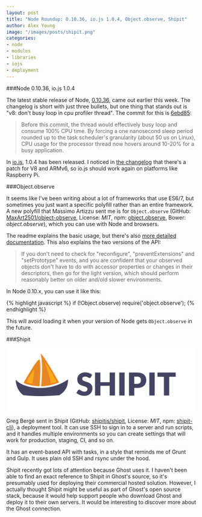 ```yaml
---
layout: post
title: "Node Roundup: 0.10.36, io.js 1.0.4, Object.observe, Shipit"
author: Alex Young
image: "/images/posts/shipit.png"
categories:
- node
- modules
- libraries
- iojs
- deployment
---
```


###Node 0.10.36, io.js 1.0.4

The latest stable release of Node, [0.10.36](http://blog.nodejs.org/2015/01/26/node-v0-10-36-stable/), came out earlier this week.  The changelog is short with just three bullets, but one thing that stands out is "v8: don't busy loop in cpu profiler thread".  The commit for this is [6ebd85](https://github.com/joyent/node/commit/6ebd85e10535dfaa9181842fe73834e51d4d3e6c):

> Before this commit, the thread would effectively busy loop and consume
> 100% CPU time.  By forcing a one nanosecond sleep period rounded up to
> the task scheduler's granularity (about 50 us on Linux), CPU usage for
> the processor thread now hovers around 10-20% for a busy application.

In [io.js](https://iojs.org/), 1.0.4 has been released.  I noticed in [the changelog](https://github.com/iojs/io.js/blob/v1.x/CHANGELOG.md) that there's a patch for V8 and ARMv6, so io.js should work again on platforms like Raspberry Pi.

###Object.observe

It seems like I've been writing about a lot of frameworks that use ES6/7, but sometimes you just want a specific polyfill rather than an entire framework.  A new polyfill that Massimo Artizzu sent me is for `Object.observe` (GitHub: [MaxArt2501/object-observe](https://github.com/MaxArt2501/object-observe), License: _MIT_, npm: [object.observe](https://www.npmjs.com/package/object.observe), Bower: _object.observe_), which you can use with Node and browsers.

The readme explains the basic usage, but there's also [more detailed documentation](https://github.com/MaxArt2501/object-observe/blob/master/doc/index.md).  This also explains the two versions of the API:

> If you don't need to check for "reconfigure", "preventExtensions" and "setPrototype" events, and you are confident that your observed objects don't have to do with accessor properties or changes in their descriptors, then go for the light version, which should perform reasonably better on older and/old slower environments.

In Node 0.10.x, you can use it like this:

{% highlight javascript %}
if (!Object.observe) require('object.observe');
{% endhighlight %}

This will avoid loading it when your version of Node gets `Object.observe` in the future.

###Shipit

![Shipit](/images/posts/shipit.png)

Greg Bergé sent in Shipit (GitHub: [shipitjs/shipit](https://github.com/shipitjs/shipit), License: _MIT_, npm: [shipit-cli](https://www.npmjs.com/package/shipit-cli)), a deployment tool.  It can use SSH to sign in to a server and run scripts, and it handles multiple environments so you can create settings that will work for production, staging, CI, and so on.

It has an event-based API with tasks, in a style that reminds me of Grunt and Gulp. It uses plain old SSH and rsync under the hood.

Shipit recently got lots of attention because Ghost uses it.  I haven't been able to find an exact reference to Shipit in Ghost's source, so it's presumably used for deploying their commercial hosted solution.  However, I actually thought Shipit might be useful as part of Ghost's open source stack, because it would help support people who download Ghost and deploy it to their own servers.  It would be interesting to discover more about the Ghost connection.
